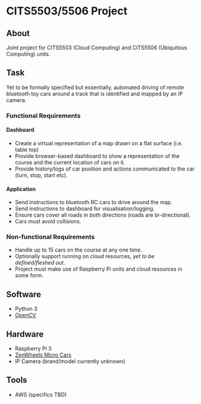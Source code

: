 # CITS5503/5506 Project
## About
Joint project for CITS5503 (Cloud Computing) and CITS5506 (Ubiquitous Computing) units.
## Task
Yet to be formally specified but essentially, automated driving of remote bluetooth toy cars around a track that is identified and mapped by an IP camera.
### Functional Requirements
#### Dashboard
* Create a virtual representation of a map drawn on a flat surface (i.e. table top)
* Provide browser-based dashboard to show a representation of the course and the current location of cars on it.
* Provide history/logs of car position and actions communicated to the car (turn, stop, start etc).
#### Application
* Send instructions to bluetooth RC cars to drive around the map.
* Send instructions to dashboard for visualisation/logging.
* Ensure cars cover all roads in both directions (roads are bi-directional).
* Cars must avoid collisions.
### Non-functional Requirements
* Handle up to 15 cars on the course at any one time.
* Optionally support running on cloud resources, *yet to be defined/fleshed out*.
* Project must make use of Raspberry Pi units and cloud resources in some form.
## Software
* Python 3
* [OpenCV](http://docs.opencv.org/3.1.0/d6/d00/tutorial_py_root.html)
## Hardware
* Raspberry Pi 3
* [ZenWheels Micro Cars](http://zenwheels.com/)
* IP Camera (brand/model currently unknown)
## Tools
* AWS (specifics TBD)